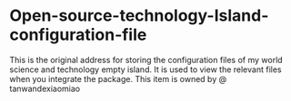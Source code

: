 # Open-source-technology-Island-configuration-file
This is the original address for storing the configuration files of my world science and technology empty island. It is used to view the relevant files when you integrate the package. This item is owned by @ tanwandexiaomiao

